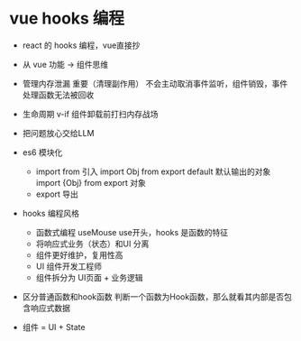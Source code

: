 # vue hooks 编程

- react 的 hooks 编程，vue直接抄
- 从 vue 功能 -> 组件思维
- 管理内存泄漏 重要（清理副作用）
      不会主动取消事件监听，组件销毁，事件处理函数无法被回收
- 生命周期 v-if 组件卸载前打扫内存战场
- 把问题放心交给LLM

- es6 模块化
   - import from 引入
        import Obj from    export default 默认输出的对象
        import {Obj} from  export 对象
   - export 导出 

- hooks 编程风格
   - 函数式编程
        useMouse  use开头，hooks 是函数的特征
   - 将响应式业务（状态）和UI 分离
   - 组件更好维护，复用性高
   - UI 组件开发工程师
   - 组件拆分为 UI页面 + 业务逻辑

- 区分普通函数和hook函数
   判断一个函数为Hook函数，那么就看其内部是否包含响应式数据

- 组件 = UI + State 